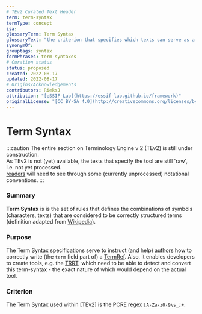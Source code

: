 ```yaml
---
# TEv2 Curated Text Header
term: term-syntax
termType: concept
isa:
glossaryTerm: Term Syntax
glossaryText: "the criterion that specifies which texts can serve as a [term](@), which is that the text must match with (PCRE) regex [`[A-Za-z0-9\\s_]+`](https://www.debuggex.com/r/YQppbqxps5jI0t0P)."
synonymOf:
grouptags: syntax
formPhrases: term-syntaxes
# Curation status
status: proposed
created: 2022-08-17
updated: 2022-08-17
# Origins/Acknowledgements
contributors: RieksJ
attribution: "[eSSIF-Lab](https://essif-lab.github.io/framework)"
originalLicense: "[CC BY-SA 4.0](http://creativecommons.org/licenses/by-sa/4.0/?ref=chooser-v1)"
---
```


# Term Syntax

<!--
            **IF THE PCRE REGEX FOR THE TERM SYNTAX MUST BE CHANGED
                  MAKE SURE YOU ALSO UPDATE THE DEBUGGEX URL**
-->

:::caution
The entire section on Terminology Engine v 2 (TEv2) is still under construction.<br/>
As TEv2 is not (yet) available, the texts that specify the tool are still 'raw', i.e. not yet processed.<br/>[readers](@) will need to see through some (currently unprocessed) notational conventions.
:::

### Summary
**Term Syntax** is is the set of rules that defines the combinations of symbols (characters, texts) that are considered to be correctly structured terms (definition adapted from [Wikipedia](https://en.wikipedia.org/wiki/Syntax_(programming_languages))).

### Purpose
The Term Syntax specifications serve to instruct (and help) [authors](@) how to correctly write (the `term` field part of) a [TermRef](@). Also, it enables developers to create tools, e.g. the [TRRT](@), which need to be able to detect and convert this term-syntax - the exact nature of which would depend on the actual tool.

### Criterion
The Term Syntax used within [TEv2] is the PCRE regex [`[A-Za-z0-9\s_]+`](https://www.debuggex.com/r/YQppbqxps5jI0t0P).